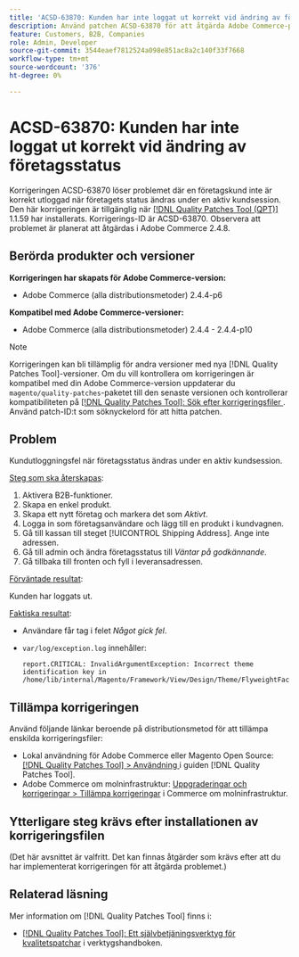 ```yaml
---
title: 'ACSD-63870: Kunden har inte loggat ut korrekt vid ändring av företagsstatus'
description: Använd patchen ACSD-63870 för att åtgärda Adobe Commerce-problemet där en företagskund inte är korrekt utloggad när företagets status ändras under en aktiv kundsession.
feature: Customers, B2B, Companies
role: Admin, Developer
source-git-commit: 3544eaef7812524a098e851ac8a2c140f33f7668
workflow-type: tm+mt
source-wordcount: '376'
ht-degree: 0%

---
```



# ACSD-63870: Kunden har inte loggat ut korrekt vid ändring av företagsstatus

Korrigeringen ACSD-63870 löser problemet där en företagskund inte är korrekt utloggad när företagets status ändras under en aktiv kundsession. Den här korrigeringen är tillgänglig när [[!DNL Quality Patches Tool (QPT)]](/help/tools/quality-patches-tool/quality-patches-tool-to-self-serve-quality-patches.md) 1.1.59 har installerats. Korrigerings-ID är ACSD-63870. Observera att problemet är planerat att åtgärdas i Adobe Commerce 2.4.8.

## Berörda produkter och versioner

**Korrigeringen har skapats för Adobe Commerce-version:**

* Adobe Commerce (alla distributionsmetoder) 2.4.4-p6

**Kompatibel med Adobe Commerce-versioner:**

* Adobe Commerce (alla distributionsmetoder) 2.4.4 - 2.4.4-p10

>[!NOTE]
>
>Korrigeringen kan bli tillämplig för andra versioner med nya [!DNL Quality Patches Tool]-versioner. Om du vill kontrollera om korrigeringen är kompatibel med din Adobe Commerce-version uppdaterar du `magento/quality-patches`-paketet till den senaste versionen och kontrollerar kompatibiliteten på [[!DNL Quality Patches Tool]: Sök efter korrigeringsfiler ](https://experienceleague.adobe.com/tools/commerce-quality-patches/index.html?lang=sv-SE). Använd patch-ID:t som söknyckelord för att hitta patchen.

## Problem

Kundutloggningsfel när företagsstatus ändras under en aktiv kundsession.

<u>Steg som ska återskapas</u>:

1. Aktivera B2B-funktioner.
1. Skapa en enkel produkt.
1. Skapa ett nytt företag och markera det som *Aktivt*.
1. Logga in som företagsanvändare och lägg till en produkt i kundvagnen.
1. Gå till kassan till steget [!UICONTROL Shipping Address]. Ange inte adressen.
1. Gå till admin och ändra företagsstatus till *Väntar på godkännande*.
1. Gå tillbaka till fronten och fyll i leveransadressen.

<u>Förväntade resultat</u>:

Kunden har loggats ut.

<u>Faktiska resultat</u>:

* Användare får tag i felet *Något gick fel*.
* `var/log/exception.log` innehåller:

  ```
  report.CRITICAL: InvalidArgumentException: Incorrect theme identification key in /home/lib/internal/Magento/Framework/View/Design/Theme/FlyweightFactory.php:60
  ```


## Tillämpa korrigeringen

Använd följande länkar beroende på distributionsmetod för att tillämpa enskilda korrigeringsfiler:

* Lokal användning för Adobe Commerce eller Magento Open Source: [[!DNL Quality Patches Tool] > Användning ](/help/tools/quality-patches-tool/usage.md) i guiden [!DNL Quality Patches Tool].
* Adobe Commerce om molninfrastruktur: [Uppgraderingar och korrigeringar > Tillämpa korrigeringar](https://experienceleague.adobe.com/docs/commerce-cloud-service/user-guide/develop/upgrade/apply-patches.html?lang=sv-SE) i Commerce om molninfrastruktur.

## Ytterligare steg krävs efter installationen av korrigeringsfilen

(Det här avsnittet är valfritt. Det kan finnas åtgärder som krävs efter att du har implementerat korrigeringen för att åtgärda problemet.) 

## Relaterad läsning

Mer information om [!DNL Quality Patches Tool] finns i:

* [[!DNL Quality Patches Tool]: Ett självbetjäningsverktyg för kvalitetspatchar](/help/tools/quality-patches-tool/quality-patches-tool-to-self-serve-quality-patches.md) i verktygshandboken.

